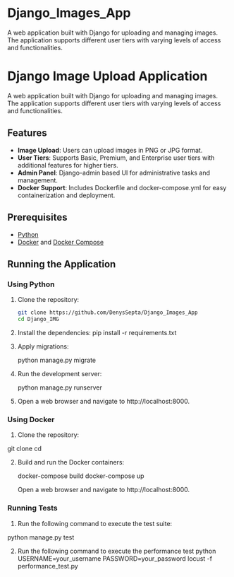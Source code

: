 # Django_Images_App
A web application built with Django for uploading and managing images. The application supports different user tiers with varying levels of access and functionalities.
# Django Image Upload Application

A web application built with Django for uploading and managing images. The application supports different user tiers with varying levels of access and functionalities.

## Features

- **Image Upload**: Users can upload images in PNG or JPG format.
- **User Tiers**: Supports Basic, Premium, and Enterprise user tiers with additional features for higher tiers.
- **Admin Panel**: Django-admin based UI for administrative tasks and management.
- **Docker Support**: Includes Dockerfile and docker-compose.yml for easy containerization and deployment.

## Prerequisites

- [Python](https://www.python.org/downloads/)
- [Docker](https://www.docker.com/get-started) and [Docker Compose](https://docs.docker.com/compose/install/)

## Running the Application

### Using Python

1. Clone the repository:
   ```sh
   git clone https://github.com/DenysSepta/Django_Images_App
   cd Django_IMG


2. Install the dependencies:
    pip install -r requirements.txt

3. Apply migrations:

    python manage.py migrate

4. Run the development server:

    python manage.py runserver

5. Open a web browser and navigate to http://localhost:8000.


### Using Docker 

1. Clone the repository:

  

git clone <REPO-URL>
cd <PROJECT-DIRECTORY>

2. Build and run the Docker containers:

    docker-compose build
    docker-compose up

    Open a web browser and navigate to http://localhost:8000.

### Running Tests

1. Run the following command to execute the test suite:


python manage.py test

2. Run the following command to execute the performance test
    python USERNAME=your_username PASSWORD=your_password locust -f performance_test.py
